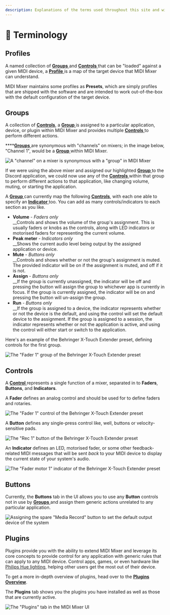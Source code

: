 ```yaml
---
description: Explanations of the terms used throughout this site and within MIDI Mixer.
---
```


# 💬 Terminology

## Profiles

A named collection of [**Groups** ](terminology.md#groups)and [**Controls** ](terminology.md#controls)that can be "loaded" against a given MIDI device, a [**Profile** ](terminology.md#profiles)is a map of the target device that MIDI Mixer can understand.

MIDI Mixer maintains some profiles as **Presets**, which are simply profiles that are shipped with the software and are intended to work out-of-the-box with the default configuration of the target device.

## Groups

A collection of [**Controls**](terminology.md#controls), a [**Group** ](terminology.md#groups)is assigned to a particular application, device, or plugin within MIDI Mixer and provides multiple [**Controls** ](terminology.md#controls)to perform different actions.

****[**Groups** ](terminology.md#groups)are synonymous with "channels" on mixers; in the image below, "Channel 1", would be a [**Group** ](terminology.md#groups)within MIDI Mixer.

![A "channel" on a mixer is synonymous with a "group" in MIDI Mixer](<.gitbook/assets/image (11).png>)

If we were using the above mixer and assigned our highlighted [**Group** ](terminology.md#groups)to the Discord application, we could now use any of the [**Controls** ](terminology.md#controls)within that group to perform different actions to that application, like changing volume, muting, or starting the application.

A [**Group** ](terminology.md#groups)can currently map the following [**Controls**](terminology.md#controls), with each one able to specify an [**Indicator** ](terminology.md#controls)too. You can add as many controls/indicators to each section as you like.

* **Volume** - _Faders only_\
  __Controls and shows the volume of the group's assignment. This is usually faders or knobs as the controls, along with LED indicators or motorised faders for representing the current volume.
* **Peak meter** - _Indicators only_\
  __Shows the current audio level being output by the assigned application or device.
* **Mute** - _Buttons only_\
  __Controls and shows whether or not the group's assignment is muted. The provided indicator will be on if the assignment is muted, and off if it is not.
* **Assign** - _Buttons only_\
  __If the group is currently unassigned, the indicator will be off and pressing the button will assign the group to whichever app is currently in focus. If the group is currently assigned, the indicator will be on and pressing the button will un-assign the group.
* **Run** - _Buttons only_\
  __If the group is assigned to a device, the indicator represents whether or not the device is the default, and using the control will set the default device to the assignment. If the group is assigned to a session, the indicator represents whether or not the application is active, and using the control will either start or switch to the application.

Here's an example of the Behringer X-Touch Extender preset, defining controls for the first group.

![The "Fader 1" group of the Behringer X-Touch Extender preset](<.gitbook/assets/image (6).png>)

## Controls

A [**Control** ](terminology.md#controls)represents a single function of a mixer, separated in to **Faders**, **Buttons**, and **Indicators**.

A **Fader** defines an analog control and should be used for to define faders and rotaries.

![The "Fader 1" control of the Behringer X-Touch Extender preset](<.gitbook/assets/image (8).png>)

A **Button** defines any single-press control like, well, buttons or velocity-sensitive pads.

![The "Rec 1" button of the Behringer X-Touch Extender preset](<.gitbook/assets/image (9).png>)

An **Indicator** defines an LED, motorised fader, or some other feedback-related MIDI messages that will be sent _back_ to your MIDI device to display the current state of your system's audio.

![The "Fader motor 1" indicator of the Behringer X-Touch Extender preset](<.gitbook/assets/image (16).png>)

## Buttons

Currently, the **Buttons** tab in the UI allows you to use any **Button** controls not in use by [**Groups** ](terminology.md#groups)and assign them generic actions unrelated to any particular application.

![Assigning the spare "Media Record" button to set the default output device of the system](<.gitbook/assets/image (15).png>)

## Plugins

Plugins provide you with the ability to extend MIDI Mixer and leverage its core concepts to provide control for any application with generic rules that can apply to any MIDI device. Control apps, games, or even hardware like [Philips Hue lighting](https://github.com/midi-mixer/plugin-hue), helping other users get the most out of their device.

To get a more in-depth overview of plugins, head over to the [**Plugins Overview**](plugins/overview.md).

The **Plugins** tab shows you the plugins you have installed as well as those that are currently active.&#x20;

![The "Plugins" tab in the MIDI Mixer UI](<.gitbook/assets/image (14).png>)

